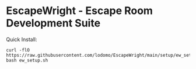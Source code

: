 # EscapeWright - Escape Room Development Suite

Quick Install:

```
curl -flO https://raw.githubusercontent.com/lodomo/EscapeWright/main/setup/ew_setup.sh 
bash ew_setup.sh
```
